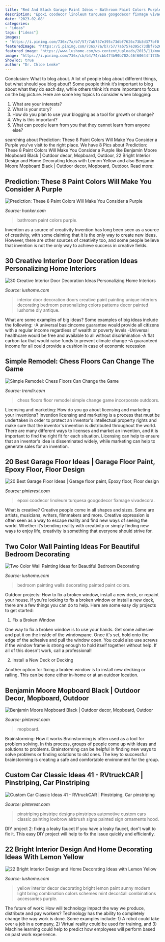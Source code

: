 ```yaml
---
title: "Red And Black Garage Paint Ideas ~ Bathroom Paint Colors Purple"
description: "Epoxi coodecor linoleum turquesa googodecor fixmage vivadecora"
date: "2023-02-08"
categories:
- "ideas"
tags: ["ideas"]
images:
- "https://i.pinimg.com/736x/7a/b7/57/7ab757e395c73dbf7626c73b3d377bf0.jpg"
featuredImage: "https://i.pinimg.com/736x/7a/b7/57/7ab757e395c73dbf7626c73b3d377bf0.jpg"
featured_image: "https://www.lushome.com/wp-content/uploads/2013/11/modern-interior-decorating-color-schemes-yellow-color-20.jpg"
image: "https://i.pinimg.com/736x/cb/b4/74/cbb474b90b702c46f60644f1735cc072.jpg"
ShowToc: true
author: "Dr. Chloe Lemke"
---
```



Conclusion: What to blog about.
A lot of people blog about different things, but what should you blog about? Some people think it’s important to blog about what they do each day, while others think it’s more important to focus on the big picture. Here are some key topics to consider when blogging:
1. What are your interests? 
2. What is your story? 
3. How do you plan to use your blogging as a tool for growth or change? 
4. Why is this important? 
5. What can people learn from you that they cannot learn from anyone else?

	

		
searching about Prediction: These 8 Paint Colors Will Make You Consider a Purple you've visit to the right place. We have 8 Pics about Prediction: These 8 Paint Colors Will Make You Consider a Purple like Benjamin Moore Mopboard Black | Outdoor decor, Mopboard, Outdoor, 22 Bright Interior Design and Home Decorating Ideas with Lemon Yellow and also Benjamin Moore Mopboard Black | Outdoor decor, Mopboard, Outdoor. Read more:
		
    
## Prediction: These 8 Paint Colors Will Make You Consider A Purple

<img loading=lazy src="https://img.hunkercdn.com/640/clsd/2/24/04bab1d22a7344ff80a4ae0e473fff7f.jpg" onerror="this.onerror=null;this.src='https://tse3.mm.bing.net/th?id=OIP.GvyxjLjgnmH-gBciNXWH5AHaKU&amp;pid=15.1';" alt="Prediction: These 8 Paint Colors Will Make You Consider a Purple">

_Source: hunker.com_

>bathroom paint colors purple. 

	

Invention as a source of creativity
Invention has long been seen as a source of creativity, with some claiming that it is the only way to create new ideas. However, there are other sources of creativity too, and some people believe that invention is not the only way to achieve success in creative fields.

    
## 30 Creative Interior Door Decoration Ideas Personalizing Home Interiors

<img loading=lazy src="http://www.lushome.com/wp-content/uploads/2013/07/interior-doors-painting-decoration-patterns-8.jpg" onerror="this.onerror=null;this.src='https://tse1.mm.bing.net/th?id=OIP.gvcBRK5vgvMJf4CvDU9mXQAAAA&amp;pid=15.1';" alt="30 Creative Interior Door Decoration Ideas Personalizing Home Interiors">

_Source: lushome.com_

>interior door decoration doors creative paint painting unique interiors decorating bedroom personalizing colors patterns decor painted lushome diy antique. 

	

What are some examples of big ideas?
Some examples of big ideas include the following: 
-A universal basicincome guarantee would provide all citizens with a regular income regardless of wealth or poverty levels 
-Universal healthcare would be free and available to all without discrimination 
-A flat carbon tax that would raise funds to prevent climate change 
-A guaranteed income for all could provide a cushion in case of economic recession

    
## Simple Remodel: Chess Floors Can Change The Game

<img loading=lazy src="http://cdn.trendir.com/wp-content/uploads/old/archives/2016/02/17/simple-remodel-chess-floors-13.jpeg" onerror="this.onerror=null;this.src='https://tse1.mm.bing.net/th?id=OIP.ja6_n5Vdwl7mqBTCLtPB_AHaJ4&amp;pid=15.1';" alt="Simple Remodel: Chess Floors Can Change the Game">

_Source: trendir.com_

>chess floors floor remodel simple change game incorporate outdoors. 

	

Licensing and marketing: How do you go about licensing and marketing your inventions?
Invention licensing and marketing is a process that must be undertaken in order to protect an inventor's intellectual property rights and make sure that the inventor's invention is distributed throughout the world. There are many different ways to licenses and market an invention, and it is important to find the right fit for each situation. Licensing can help to ensure that an inventor's idea is disseminated widely, while marketing can help to generate sales for an invention.

    
## 20 Best Garage Floor Ideas | Garage Floor Paint, Epoxy Floor, Floor Design

<img loading=lazy src="https://i.pinimg.com/736x/cb/b4/74/cbb474b90b702c46f60644f1735cc072.jpg" onerror="this.onerror=null;this.src='https://tse1.mm.bing.net/th?id=OIP.eZV75PFalk2Hed2Gui1O1gHaLH&amp;pid=15.1';" alt="20 Best Garage Floor Ideas | Garage floor paint, Epoxy floor, Floor design">

_Source: pinterest.com_

>epoxi coodecor linoleum turquesa googodecor fixmage vivadecora. 

	

What is creative?
Creative people come in all shapes and sizes. Some are artists, musicians, writers, filmmakers and more. Creative expression is often seen as a way to escape reality and find new ways of seeing the world. Whether it’s bending reality with creativity or simply finding new ways to enjoy life, creativity is something that everyone should strive for.

    
## Two Color Wall Painting Ideas For Beautiful Bedroom Decorating

<img loading=lazy src="https://www.lushome.com/wp-content/uploads/2016/06/partially-painted-walls-bedroom-decorating-ideas-10.jpg" onerror="this.onerror=null;this.src='https://tse2.mm.bing.net/th?id=OIP.IjqUi1sMOvu3KQyxGgBGsAAAAA&amp;pid=15.1';" alt="Two Color Wall Painting Ideas for Beautiful Bedroom Decorating">

_Source: lushome.com_

>bedroom painting walls decorating painted paint colors. 

	

Outdoor projects: How to fix a broken window, install a new deck, or repaint your house.
If you're looking to fix a broken window or install a new deck, there are a few things you can do to help. Here are some easy diy projects to get started:
1. Fix a Broken Window

One way to fix a broken window is to use your hands. Get some adhesive and put it on the inside of the windowpane. Once it's set, hold onto the edge of the adhesive and pull the window open. You could also use screws if the window frame is strong enough to hold itself together without help. If all of this doesn't work, call a professional!

2. Install a New Deck or Decking

Another option for fixing a broken window is to install new decking or railing. This can be done either in-home or at an outdoor location.

    
## Benjamin Moore Mopboard Black | Outdoor Decor, Mopboard, Outdoor

<img loading=lazy src="https://i.pinimg.com/736x/7a/b7/57/7ab757e395c73dbf7626c73b3d377bf0.jpg" onerror="this.onerror=null;this.src='https://tse4.mm.bing.net/th?id=OIP.5uya7z7_Qqdx5W8MiNRpgAHaJ3&amp;pid=15.1';" alt="Benjamin Moore Mopboard Black | Outdoor decor, Mopboard, Outdoor">

_Source: pinterest.com_

>mopboard. 

	

Brainstorming: How it works
Brainstorming is often used as a tool for problem solving. In this process, groups of people come up with ideas and solutions to problems. Brainstorming can be helpful in finding new ways to solve problems or finding solutions to old ones. The key to successful brainstorming is creating a safe and comfortable environment for the group.

    
## Custom Car Classic Ideas 41 - RVtruckCAR | Pinstriping, Car Pinstriping

<img loading=lazy src="https://i.pinimg.com/736x/5a/b7/9c/5ab79c1fdfcf84227e622e2d6b5c09dd.jpg" onerror="this.onerror=null;this.src='https://tse2.mm.bing.net/th?id=OIP.qjdQGPKl0zm5Q5Uj7530RAHaLE&amp;pid=15.1';" alt="Custom Car Classic Ideas 41 - RVtruckCAR | Pinstriping, Car pinstriping">

_Source: pinterest.com_

>pinstriping pinstripe designs pinstripes automotive custom cars classic painting lowbrow airbrush signs painted sign ornaments hood. 

	

DIY project 2: fixing a leaky faucet
If you have a leaky faucet, don't wait to fix it. This easy DIY project will help to fix the issue quickly and efficiently.

    
## 22 Bright Interior Design And Home Decorating Ideas With Lemon Yellow

<img loading=lazy src="https://www.lushome.com/wp-content/uploads/2013/11/modern-interior-decorating-color-schemes-yellow-color-20.jpg" onerror="this.onerror=null;this.src='https://tse4.mm.bing.net/th?id=OIP.IH_gVPSIeM3sJ9NDCNVnOgHaEI&amp;pid=15.1';" alt="22 Bright Interior Design and Home Decorating Ideas with Lemon Yellow">

_Source: lushome.com_

>yellow interior decor decorating bright lemon paint sunny modern light bring combination colors schemes mint decor4all combinations accessories purple. 

	

The future of work: How will technology impact the way we produce, distribute and pay workers?
Technology has the ability to completely change the way work is done. Some examples include: 1) A robot could take over a job in a company, 2) Virtual reality could be used for training, and 3) Machine learning could help to predict how employees will perform based on past work experience.

